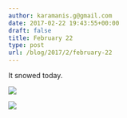 ```yaml
---
author: karamanis.g@gmail.com
date: 2017-02-22 19:43:55+00:00
draft: false
title: February 22
type: post
url: /blog/2017/2/february-22
---
```


It snowed today.



  
   ![](/images/2017-02-22-20172february-22/IMG_0662.jpg)

  

  
   ![](/images/2017-02-22-20172february-22/IMG_0663.jpg)

  


